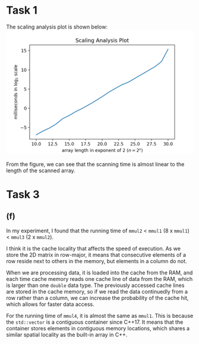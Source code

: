 # Task 1
The scaling analysis plot is shown below:
![Plot](scaling_analysis.png)

From the figure, we can see that the scanning time is almost linear to the length of the scanned array.

# Task 3
## (f)
In my experiment, I found that the running time of `mmul2` < `mmul1` (8 x `mmul1`) < `mmul3` (2 x `mmul2`).

I think it is the cache locality that affects the speed of execution. As we store the 2D matrix in row-major, it means that consecutive elements of a row reside next to others in the memory, but elements in a column do not.

When we are processing data, it is loaded into the cache from the RAM, and each time cache memory reads one cache line of data from the RAM, which is larger than one `double` data type. The previously accessed cache lines are stored in the cache memory, so if we read the data continuedly from a row rather than a column, we can increase the probability of the cache hit, which allows for faster data access.

For the running time of `mmul4`, it is almost the same as `mmul1`. This is because the `std::vector` is a contiguous container since C++17. It means that the container stores elements in contiguous memory locations, which shares a similar spatial locality as the built-in array in C++.